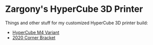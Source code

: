 # Zargony's HyperCube 3D Printer

Things and other stuff for my customized HyperCube 3D printer build:

- [HyperCube M4 Variant](https://www.thingiverse.com/thing:2252459)
- [2020 Corner Bracket](https://www.thingiverse.com/thing:2376742)
